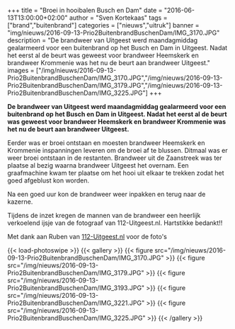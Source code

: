 +++
title = "Broei in hooibalen Busch en Dam"
date = "2016-06-13T13:00:00+02:00"
author = "Sven Kortekaas"
tags = ["brand","buitenbrand"]
categories = ["nieuws","uitruk"]
banner = "img/nieuws/2016-09-13-Prio2BuitenbrandBuschenDam/IMG_3170.JPG"
description = "De brandweer van Uitgeest werd maandagmiddag gealarmeerd voor een buitenbrand op het Busch en Dam in Uitgeest. Nadat het eerst al de beurt was geweest voor brandweer Heemskerk en brandweer Krommenie was het nu de beurt aan brandweer Uitgeest."
images = ["/img/nieuws/2016-09-13-Prio2BuitenbrandBuschenDam/IMG_3170.JPG","/img/nieuws/2016-09-13-Prio2BuitenbrandBuschenDam/IMG_3179.JPG","/img/nieuws/2016-09-13-Prio2BuitenbrandBuschenDam/IMG_3225.JPG"]
+++

**De brandweer van Uitgeest werd maandagmiddag gealarmeerd voor een buitenbrand op het Busch en Dam in Uitgeest. Nadat het eerst al de beurt was geweest voor brandweer Heemskerk en brandweer Krommenie was het nu de beurt aan brandweer Uitgeest.**  

Eerder was er broei ontstaan en moesten brandweer Heemskerk en Krommenie inspanningen leveren om de broei af te blussen. Ditmaal was er weer broei ontstaan in de restanten. Brandweer uit de Zaanstreek was ter plaatse al bezig waarna brandweer Uitgeest het overnam. Een graafmachine kwam ter plaatse om het hooi uit elkaar te trekken zodat het goed afgeblust kon worden.  

Na een goed uur kon de brandweer weer inpakken en terug naar de kazerne.  

Tijdens de inzet kregen de mannen van de brandweer een heerlijk verkoelend ijsje van de fotograaf van 112-Uitgeest.nl. Hartstikke bedankt!!  

Met dank aan Ruben van [112-Uitgeest.nl](https://www.112-uitgeest.nl) voor de foto's  

{{< load-photoswipe >}}
{{< gallery >}}
  {{< figure src="/img/nieuws/2016-09-13-Prio2BuitenbrandBuschenDam/IMG_3170.JPG" >}}
  {{< figure src="/img/nieuws/2016-09-13-Prio2BuitenbrandBuschenDam/IMG_3179.JPG" >}}
  {{< figure src="/img/nieuws/2016-09-13-Prio2BuitenbrandBuschenDam/IMG_3193.JPG" >}}
  {{< figure src="/img/nieuws/2016-09-13-Prio2BuitenbrandBuschenDam/IMG_3221.JPG" >}}
  {{< figure src="/img/nieuws/2016-09-13-Prio2BuitenbrandBuschenDam/IMG_3225.JPG" >}}
{{< /gallery >}}
